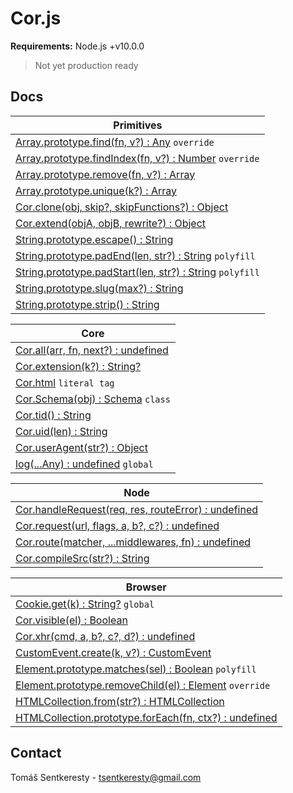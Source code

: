 # Cor.js

**Requirements:** Node.js +v10.0.0  
> Not yet production ready

## Docs

Primitives|
-|
[Array.prototype.find(fn, v?) : Any](#docs) `override`|
[Array.prototype.findIndex(fn, v?) : Number](#docs) `override`|
[Array.prototype.remove(fn, v?) : Array](#docs)|
[Array.prototype.unique(k?) : Array](#docs)|
[Cor.clone(obj, skip?, skipFunctions?) : Object](#docs)|
[Cor.extend(objA, objB, rewrite?) : Object](#docs)|
[String.prototype.escape() : String](#docs)|
[String.prototype.padEnd(len, str?) : String](#docs) `polyfill`|
[String.prototype.padStart(len, str?) : String](#docs) `polyfill`|
[String.prototype.slug(max?) : String](#docs)|
[String.prototype.strip() : String](#docs)|


Core|
-|
[Cor.all(arr, fn, next?) : undefined](#docs)|
[Cor.extension(k?) : String?](#docs)|
[Cor.html](#docs) `literal tag`|
[Cor.Schema(obj) : Schema](#docs) `class`|
[Cor.tid() : String](#docs)|
[Cor.uid(len) : String](#docs)|
[Cor.userAgent(str?) : Object](#docs)|
[log(...Any) : undefined](#docs) `global`|


Node|
-|
[Cor.handleRequest(req, res, routeError) : undefined](#docs)|
[Cor.request(url, flags, a, b?, c?) : undefined](#docs)|
[Cor.route(matcher, ...middlewares, fn) : undefined](#docs)|
[Cor.compileSrc(str?) : String](#docs)|


Browser|
-|
[Cookie.get(k) : String?](#docs) `global`|
[Cor.visible(el) : Boolean](#docs)|
[Cor.xhr(cmd, a, b?, c?, d?) : undefined](#docs)|
[CustomEvent.create(k, v?) : CustomEvent](#docs)|
[Element.prototype.matches(sel) : Boolean](#docs) `polyfill`|
[Element.prototype.removeChild(el) : Element](#docs) `override`|
[HTMLCollection.from(str?) : HTMLCollection](#docs)|
[HTMLCollection.prototype.forEach(fn, ctx?) : undefined](#docs)|


## Contact

Tomáš Sentkeresty - [tsentkeresty@gmail.com](mailto:tsentkeresty@gmail.com)
